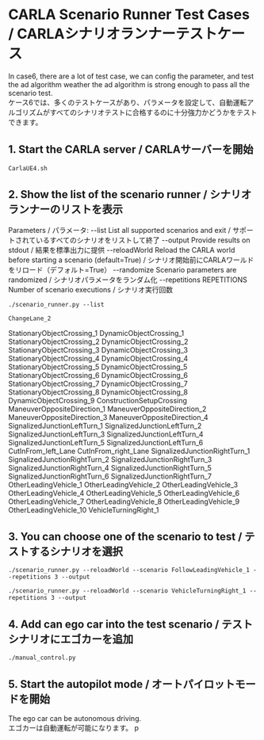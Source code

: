 # CARLA Scenario Runner Test Cases / CARLAシナリオランナーテストケース

In case6, there are a lot of test case, we can config the parameter, and test the ad algorithm weather the ad algorithm is strong enough to pass all the scenario test.  
ケース6では、多くのテストケースがあり、パラメータを設定して、自動運転アルゴリズムがすべてのシナリオテストに合格するのに十分強力かどうかをテストできます。

## 1. Start the CARLA server / CARLAサーバーを開始
    CarlaUE4.sh

## 2. Show the list of the scenario runner / シナリオランナーのリストを表示

Parameters / パラメータ:
  --list                List all supported scenarios and exit / サポートされているすべてのシナリオをリストして終了
  --output              Provide results on stdout / 結果を標準出力に提供
  --reloadWorld         Reload the CARLA world before starting a scenario (default=True) / シナリオ開始前にCARLAワールドをリロード（デフォルト=True）
  --randomize           Scenario parameters are randomized / シナリオパラメータをランダム化
  --repetitions REPETITIONS
                        Number of scenario executions / シナリオ実行回数

    ./scenario_runner.py --list

    ChangeLane_2
StationaryObjectCrossing_1
DynamicObjectCrossing_1
StationaryObjectCrossing_2
DynamicObjectCrossing_2
StationaryObjectCrossing_3
DynamicObjectCrossing_3
StationaryObjectCrossing_4
DynamicObjectCrossing_4
StationaryObjectCrossing_5
DynamicObjectCrossing_5
StationaryObjectCrossing_6
DynamicObjectCrossing_6
StationaryObjectCrossing_7
DynamicObjectCrossing_7
StationaryObjectCrossing_8
DynamicObjectCrossing_8
DynamicObjectCrossing_9
ConstructionSetupCrossing
ManeuverOppositeDirection_1
ManeuverOppositeDirection_2
ManeuverOppositeDirection_3
ManeuverOppositeDirection_4
SignalizedJunctionLeftTurn_1
SignalizedJunctionLeftTurn_2
SignalizedJunctionLeftTurn_3
SignalizedJunctionLeftTurn_4
SignalizedJunctionLeftTurn_5
SignalizedJunctionLeftTurn_6
CutInFrom_left_Lane
CutInFrom_right_Lane
SignalizedJunctionRightTurn_1
SignalizedJunctionRightTurn_2
SignalizedJunctionRightTurn_3
SignalizedJunctionRightTurn_4
SignalizedJunctionRightTurn_5
SignalizedJunctionRightTurn_6
SignalizedJunctionRightTurn_7
OtherLeadingVehicle_1
OtherLeadingVehicle_2
OtherLeadingVehicle_3
OtherLeadingVehicle_4
OtherLeadingVehicle_5
OtherLeadingVehicle_6
OtherLeadingVehicle_7
OtherLeadingVehicle_8
OtherLeadingVehicle_9
OtherLeadingVehicle_10
VehicleTurningRight_1

## 3. You can choose one of the scenario to test / テストするシナリオを選択

    ./scenario_runner.py --reloadWorld --scenario FollowLeadingVehicle_1 --repetitions 3 --output

    ./scenario_runner.py --reloadWorld --scenario VehicleTurningRight_1 --repetitions 3 --output

## 4. Add can ego car into the test scenario / テストシナリオにエゴカーを追加
    ./manual_control.py

## 5. Start the autopilot mode / オートパイロットモードを開始
The ego car can be autonomous driving.  
エゴカーは自動運転が可能になります。
    p

